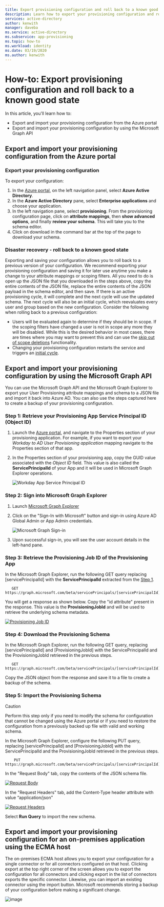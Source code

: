 ```yaml
---
title: Export provisioning configuration and roll back to a known good state for disaster recovery
description: Learn how to export your provisioning configuration and roll back to a known good state for disaster recovery.
services: active-directory
author: kenwith
manager: daveba
ms.service: active-directory
ms.subservice: app-provisioning
ms.topic: how-to
ms.workload: identity
ms.date: 03/19/2020
ms.author: kenwith
---
```


# How-to: Export provisioning configuration and roll back to a known good state

In this article, you'll learn how to:

- Export and import your provisioning configuration from the Azure portal
- Export and import your provisioning configuration by using the Microsoft Graph API

## Export and import your provisioning configuration from the Azure portal

### Export your provisioning configuration

To export your configuration:

1. In the [Azure portal](https://portal.azure.com/), on the left navigation panel, select **Azure Active Directory**.
1. In the **Azure Active Directory** pane, select **Enterprise applications** and choose your application.
1. In the left navigation pane, select **provisioning**. From the provisioning configuration page, click on **attribute mappings**, then **show advanced options**, and finally **review your schema**. This will take you to the schema editor.
1. Click on download in the command bar at the top of the page to download your schema.

### Disaster recovery - roll back to a known good state

Exporting and saving your configuration allows you to roll back to a previous version of your configuration. We recommend exporting your provisioning configuration and saving it for later use anytime you make a change to your attribute mappings or scoping filters. All you need to do is open up the JSON file that you downloaded in the steps above, copy the entire contents of the JSON file, replace the entire contents of the JSON payload in the schema editor, and then save. If there is an active provisioning cycle, it will complete and the next cycle will use the updated schema. The next cycle will also be an initial cycle, which reevaluates every user and group based on the new configuration. Consider the following when rolling back to a previous configuration:

- Users will be evaluated again to determine if they should be in scope. If the scoping filters have changed a user is not in scope any more they will be disabled. While this is the desired behavior in most cases, there are times where you may want to prevent this and can use the [skip out of scope deletions](./skip-out-of-scope-deletions.md) functionality. 
- Changing your provisioning configuration restarts the service and triggers an [initial cycle](./how-provisioning-works.md#provisioning-cycles-initial-and-incremental).

## Export and import your provisioning configuration by using the Microsoft Graph API

You can use the Microsoft Graph API and the Microsoft Graph Explorer to export your User Provisioning attribute mappings and schema to a JSON file and import it back into Azure AD. You can also use the steps captured here to create a backup of your provisioning configuration.

### Step 1: Retrieve your Provisioning App Service Principal ID (Object ID)

1. Launch the [Azure portal](https://portal.azure.com), and navigate to the Properties section of your  provisioning application. For example, if you want to export your *Workday to AD User Provisioning application* mapping navigate to the Properties section of that app.
1. In the Properties section of your provisioning app, copy the GUID value associated with the *Object ID* field. This value is also called the **ServicePrincipalId** of your App and it will be used in Microsoft Graph Explorer operations.

   ![Workday App Service Principal ID](./media/export-import-provisioning-configuration/wd_export_01.png)

### Step 2: Sign into Microsoft Graph Explorer

1. Launch [Microsoft Graph Explorer](https://developer.microsoft.com/graph/graph-explorer)
1. Click on the "Sign-In with Microsoft" button and sign-in using Azure AD Global Admin or App Admin credentials.

    ![Microsoft Graph Sign-in](./media/export-import-provisioning-configuration/wd_export_02.png)

1. Upon successful sign-in, you will see the user account details in the left-hand pane.

### Step 3: Retrieve the Provisioning Job ID of the Provisioning App

In the Microsoft Graph Explorer, run the following GET query replacing [servicePrincipalId]  with the **ServicePrincipalId** extracted from the [Step 1](#step-1-retrieve-your-provisioning-app-service-principal-id-object-id).

```http
   GET https://graph.microsoft.com/beta/servicePrincipals/[servicePrincipalId]/synchronization/jobs
```

You will get a response as shown below. Copy the "id attribute" present in the response. This value is the **ProvisioningJobId** and will be used to retrieve the underlying schema metadata.

   [![Provisioning Job ID](./media/export-import-provisioning-configuration/wd_export_03.png)](./media/export-import-provisioning-configuration/wd_export_03.png#lightbox)

### Step 4: Download the Provisioning Schema

In the Microsoft Graph Explorer, run the following GET query, replacing [servicePrincipalId] and [ProvisioningJobId] with the ServicePrincipalId and the ProvisioningJobId retrieved in the previous steps.

```http
   GET https://graph.microsoft.com/beta/servicePrincipals/[servicePrincipalId]/synchronization/jobs/[ProvisioningJobId]/schema
```

Copy the JSON object from the response and save it to a file to create a backup of the schema.

### Step 5: Import the Provisioning Schema

> [!CAUTION]
> Perform this step only if you need to modify the schema for configuration that cannot be changed using the Azure portal or if you need to restore the configuration from a previously backed up file with valid and working schema.

In the Microsoft Graph Explorer, configure the following PUT query, replacing [servicePrincipalId] and [ProvisioningJobId] with the ServicePrincipalId and the ProvisioningJobId retrieved in the previous steps.

```http
    PUT https://graph.microsoft.com/beta/servicePrincipals/[servicePrincipalId]/synchronization/jobs/[ProvisioningJobId]/schema
```

In the "Request Body" tab, copy the contents of the JSON schema file.

   [![Request Body](./media/export-import-provisioning-configuration/wd_export_04.png)](./media/export-import-provisioning-configuration/wd_export_04.png#lightbox)

In the "Request Headers" tab, add the Content-Type header attribute with value “application/json”

   [![Request Headers](./media/export-import-provisioning-configuration/wd_export_05.png)](./media/export-import-provisioning-configuration/wd_export_05.png#lightbox)

Select **Run Query** to import the new schema.

## Export and import your provisioning configuration for an on-premises application using the ECMA host

The on-premises ECMA host allows you to export your configuration for a single connector or for all connectors configured on that host. Clicking export at the top right corner of the screen allows you to export the configuration for all connectors and clicking export in the list of connectors exports the specific connector. Likewise, you can import an existing connector using the import button. Microsoft recommends storing a backup of your configuration before making a significant change. 

![image](https://user-images.githubusercontent.com/36525136/114784623-59789d80-9d30-11eb-946b-8f6875b65795.png)
